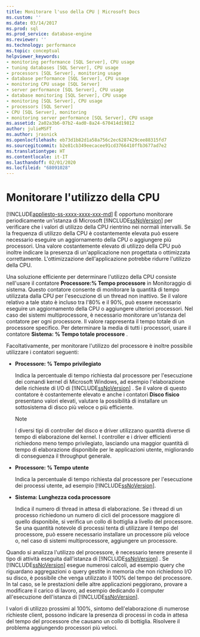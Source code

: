 ```yaml
---
title: Monitorare l'uso della CPU | Microsoft Docs
ms.custom: ''
ms.date: 03/14/2017
ms.prod: sql
ms.prod_service: database-engine
ms.reviewer: ''
ms.technology: performance
ms.topic: conceptual
helpviewer_keywords:
- monitoring performance [SQL Server], CPU usage
- tuning databases [SQL Server], CPU usage
- processors [SQL Server], monitoring usage
- database performance [SQL Server], CPU usage
- monitoring CPU usage [SQL Server]
- server performance [SQL Server], CPU usage
- database monitoring [SQL Server], CPU usage
- monitoring [SQL Server], CPU usage
- processors [SQL Server]
- CPU [SQL Server], monitoring
- monitoring server performance [SQL Server], CPU usage
ms.assetid: 2a02a3b6-07b2-4ad0-8a24-670414d19812
author: julieMSFT
ms.author: jrasnick
ms.openlocfilehash: eb73d1b82d1a58a756c2ec6287429cee88315fd7
ms.sourcegitcommit: b2e81cb349eecacee91cd3766410ffb3677ad7e2
ms.translationtype: HT
ms.contentlocale: it-IT
ms.lasthandoff: 02/01/2020
ms.locfileid: "68091028"
---
```

# <a name="monitor-cpu-usage"></a>Monitorare l'utilizzo della CPU
[!INCLUDE[appliesto-ss-xxxx-xxxx-xxx-md](../../includes/appliesto-ss-xxxx-xxxx-xxx-md.md)]
  È opportuno monitorare periodicamente un'istanza di Microsoft [!INCLUDE[ssNoVersion](../../includes/ssnoversion-md.md)] per verificare che i valori di utilizzo della CPU rientrino nei normali intervalli. Se la frequenza di utilizzo della CPU è costantemente elevata può essere necessario eseguire un aggiornamento della CPU o aggiungere più processori. Una valore costantemente elevato di utilizzo della CPU può inoltre indicare la presenza di un'applicazione non progettata o ottimizzata correttamente. L'ottimizzazione dell'applicazione potrebbe ridurre l'utilizzo della CPU.  
  
 Una soluzione efficiente per determinare l'utilizzo della CPU consiste nell'usare il contatore **Processore:% Tempo processore** in Monitoraggio di sistema. Questo contatore consente di monitorare la quantità di tempo utilizzata dalla CPU per l'esecuzione di un thread non inattivo. Se il valore relativo a tale stato è incluso tra l'80% e il 90%, può essere necessario eseguire un aggiornamento della CPU o aggiungere ulteriori processori. Nel caso dei sistemi multiprocessore, è necessario monitorare un'istanza del contatore per ogni processore. Il valore rappresenta il tempo totale di un processore specifico. Per determinare la media di tutti i processori, usare il contatore **Sistema: % Tempo totale processore** .  
  
 Facoltativamente, per monitorare l'utilizzo del processore è inoltre possibile utilizzare i contatori seguenti:  
  
-   **Processore: % Tempo privilegiato**  
  
     Indica la percentuale di tempo richiesta dal processore per l'esecuzione dei comandi kernel di Microsoft Windows, ad esempio l'elaborazione delle richieste di I/O di [!INCLUDE[ssNoVersion](../../includes/ssnoversion-md.md)] . Se il valore di questo contatore è costantemente elevato e anche i contatori **Disco fisico** presentano valori elevati, valutare la possibilità di installare un sottosistema di disco più veloce o più efficiente.  
  
    > [!NOTE]  
    >  I diversi tipi di controller del disco e driver utilizzano quantità diverse di tempo di elaborazione del kernel. I controller e i driver efficienti richiedono meno tempo privilegiato, lasciando una maggior quantità di tempo di elaborazione disponibile per le applicazioni utente, migliorando di conseguenza il throughput generale.  
  
-   **Processore: % Tempo utente**  
  
     Indica la percentuale di tempo richiesta dal processore per l'esecuzione dei processi utente, ad esempio [!INCLUDE[ssNoVersion](../../includes/ssnoversion-md.md)].  
  
-   **Sistema: Lunghezza coda processore**  
  
     Indica il numero di thread in attesa di elaborazione. Se i thread di un processo richiedono un numero di cicli del processore maggiore di quello disponibile, si verifica un collo di bottiglia a livello del processore. Se una quantità notevole di processi tenta di utilizzare il tempo del processore, può essere necessario installare un processore più veloce o, nel caso di sistemi multiprocessore, aggiungere un processore.  
  
 Quando si analizza l'utilizzo del processore, è necessario tenere presente il tipo di attività eseguita dall'istanza di [!INCLUDE[ssNoVersion](../../includes/ssnoversion-md.md)] . Se [!INCLUDE[ssNoVersion](../../includes/ssnoversion-md.md)] esegue numerosi calcoli, ad esempio query che riguardano aggregazioni o query gestite in memoria che non richiedono I/O su disco, è possibile che venga utilizzato il 100% del tempo del processore. In tal caso, se le prestazioni delle altre applicazioni peggiorano, provare a modificare il carico di lavoro, ad esempio dedicando il computer all'esecuzione dell'istanza di [!INCLUDE[ssNoVersion](../../includes/ssnoversion-md.md)].  
  
 I valori di utilizzo prossimi al 100%, sintomo dell'elaborazione di numerose richieste client, possono indicare la presenza di processi in coda in attesa del tempo del processore che causano un collo di bottiglia. Risolvere il problema aggiungendo processori più veloci.  
  
  
